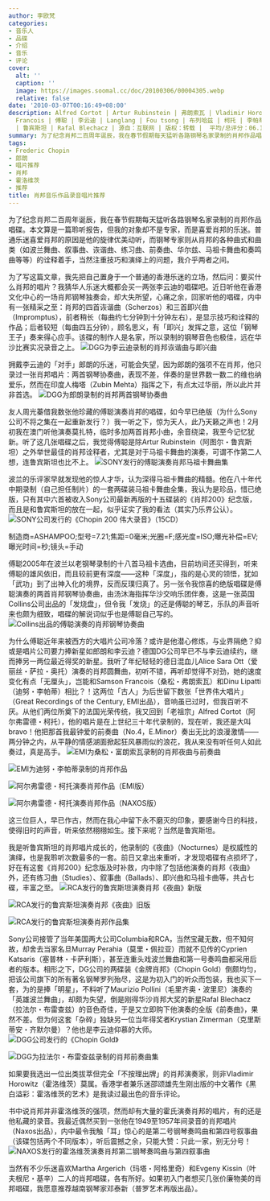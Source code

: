 ```yaml
---
author: 李欧梵
categories:
- 音乐人
- 品碟
- 介绍
- 音乐
- 评论
cover:
  alt: ''
  caption: ''
  image: https://images.soomal.cc/doc/20100306/00004305.webp
  relative: false
date: '2010-03-07T00:16:49+08:00'
description: Alfred Cortot | Artur Rubinstein | 弗朗索瓦 | Vladimir Horowitz | Samson
  Francois | 傅聪 | 李云迪 | Langlang | Fou tsong | 布列哈兹 | 柯托 | 李帕蒂 | Yundi LI | Dinu Lipatti
  | 鲁宾斯坦 | Rafal Blechacz | 源自：互联网 | 版权：转载 |  平均/总评分：06.17/37
summary: 为了纪念肖邦二百周年诞辰，我在春节假期每天猛听各路钢琴名家录制的肖邦作品唱碟。本文算是一篇聆听报告，但我的对象却不是专家，而是喜爱肖邦的乐迷。普通乐迷喜爱肖邦的原因是他的旋律优美动听，而钢琴专家则从肖邦的各种曲式……
tags:
- Frederic Chopin
- 郎朗
- 唱片推荐
- 肖邦
- 霍洛维茨
- 推荐
title: 肖邦音乐作品录音唱片推荐
---
```


为了纪念肖邦二百周年诞辰，我在春节假期每天猛听各路钢琴名家录制的肖邦作品唱碟。本文算是一篇聆听报告，但我的对象却不是专家，而是喜爱肖邦的乐迷。普通乐迷喜爱肖邦的原因是他的旋律优美动听，而钢琴专家则从肖邦的各种曲式和曲类（如波兰舞曲、叙事曲、诙谐曲、练习曲、前奏曲、华尔兹、马祖卡舞曲和奏鸣曲等等）的诠释着手，当然注重技巧和演绎上的问题，我介乎两者之间。

为了写这篇文章，我先把自己置身于一个普通的香港乐迷的立场，然后问：要买什么肖邦的唱片？我猜华人乐迷大概都会买一两张李云迪的唱碟吧。近日听他在香港文化中心的一场肖邦钢琴独奏会，却大失所望，心痛之余，回家听他的唱碟，内中有一张精采之至：肖邦的四首诙谐曲（Scherzos）和三首即兴曲（Impromptus），前者稍长（每曲约七分钟到十分钟左右），是显示技巧和诠释的作品；后者较短（每曲四五分钟），顾名思义，有「即兴」发挥之意，这位「钢琴王子」奏来得心应手。该碟的制作人是名家，所以录制的钢琴音色也极佳，远在华沙比赛实况录音之上。
![DGG为李云迪录制的肖邦诙谐曲与即兴曲](https://images.soomal.cc/doc/20100306/00004296.webp)





拥戴李云迪的「对手」郎朗的乐迷，可能会失望，因为郎朗的强项不在肖邦，他只录过一张肖邦唱片：两首钢琴协奏曲，表现不差，伴奏的是世界数一数二的维也纳爱乐，然而在印度人梅塔（Zubin Mehta）指挥之下，有点太过华丽，所以此片并非首选。
![DGG为郎朗录制的肖邦两首钢琴协奏曲](https://images.soomal.cc/doc/20100306/00004297.webp)





友人周光蓁借我数张他珍藏的傅聪演奏肖邦的唱碟，如今早已绝版（为什么Sony公司不将之集在一起重新发行？）我一听之下，惊为天人，此乃天籁之声也！2月初我在澳门听他演奏莫扎特，临时多加两首肖邦小曲，余音绕梁，我至今记忆犹新。听了这几张唱碟之后，我觉得傅聪是除Artur Rubinstein（阿图尔・鲁宾斯坦）之外举世最佳的肖邦诠释者，尤其是对于马祖卡舞曲的演奏，可谓不作第二人想，连鲁宾斯坦也比不上。
![SONY发行的傅聪演奏肖邦马祖卡舞曲集](https://images.soomal.cc/doc/20100307/00004310.webp)





波兰的乐评家早就发现他的惊人才华，认为深得马祖卡舞曲的精髓。他在八十年代中期录制（自己担任制片）的一套两碟装马祖卡舞曲全集，我认为是珍品，惜已绝版，只有其中六首被收入Sony公司最新再版的十五碟装的《肖邦200》纪念版，而且是和鲁宾斯坦的放在一起，似乎证实了我的看法（其实乃乐界公认）。
![SONY公司发行的《Chopin 200 伟大录音》（15CD）](https://images.soomal.cc/doc/20100306/00004308.webp)

制造商=ASHAMPOO;型号=7.21;焦距=0毫米;光圈=F;感光度=ISO;曝光补偿=EV;曝光时间=秒;镜头=手动



傅聪2005年在波兰以老钢琴录制的十八首马祖卡选曲，目前坊间还买得到，听来傅聪的雄风依旧，而且较前更有深度――这种「深度」，指的是心灵的领悟，犹如「武功」到了出神入化的境界，反而反璞归真了。另一张令我惊喜的绝版唱碟是傅聪演奏的两首肖邦钢琴协奏曲，由汤沐海指挥华沙交响乐团伴奏，这是一张英国Collins公司出品的「发烧盘」，但令我「发烧」的还是傅聪的琴艺，乐队的声音听来也颇为细致，唱碟的解说词似乎也是傅聪自己写的。
![Collins出品的傅聪演奏的肖邦钢琴协奏曲](https://images.soomal.cc/doc/20100306/00004298.webp)





为什么傅聪近年来被西方的大唱片公司冷落？或许是他潜心修炼，与业界隔绝？抑或是唱片公司要力捧新星如郎朗和李云迪？德国DG公司早已不与李云迪续约，继而捧另一两位最近得奖的新星。我听了年纪轻轻的德日混血儿Alice Sara Ott（爱丽丝・萨拉・奥托）演奏的肖邦圆舞曲，初听不错，再听却觉得不对劲，她的速度变化有点「无厘头」，岂能和Samson Francois（桑松・弗朗索瓦）和Dinu Lipatti（迪努・李帕蒂）相比？！这两位「古人」为后世留下数张「世界伟大唱片」（Great Recordings of the Century, EMI出品），音响虽已过时，但我百听不厌。从他们两位所奠下的法国光荣传统，我又回到「老祖宗」Alfred Cortot（阿尔弗雷德・柯托），他的唱片是在上世纪三十年代录制的，现在听，我还是大叫bravo！他把那首我最钟爱的前奏曲（No.4，E.Minor）奏出无比的浪漫激情――两分钟之内，从平静的情感湖面掀起狂风暴雨似的浪花，我从来没有听任何人如此奏过，真是高手。
![EMI为桑松・富朗索瓦录制的肖邦夜曲与前奏曲](https://images.soomal.cc/doc/20100306/00004299.webp)




![EMI为迪努・李帕蒂录制的肖邦作品](https://images.soomal.cc/doc/20100306/00004300.webp)




![阿尔弗雷德・柯托演奏肖邦作品（EMI版）](https://images.soomal.cc/doc/20100306/00004301.webp)




![阿尔弗雷德・柯托演奏肖邦作品（NAXOS版）](https://images.soomal.cc/doc/20100306/00004302.webp)





这三位巨人，早已作古，然而在我心中留下永不磨灭的印象，要感谢今日的科技，使得旧时的声音，听来依然栩栩如生。接下来呢？当然是鲁宾斯坦。

我是听鲁宾斯坦的肖邦唱片成长的，他录制的《夜曲》（Nocturnes）是权威性的演绎，也是我聆听次数最多的一套。前日又拿出来重听，才发现唱碟有点损坏了，好在有这套《肖邦200》纪念版及时补救，内中除了包括他演奏的肖邦《夜曲》外，还有练习曲（Studies）、叙事曲（Ballads）、即兴曲和马祖卡曲等，共占七碟，丰富之至。
![RCA发行的鲁宾斯坦演奏肖邦《夜曲》新版](https://images.soomal.cc/doc/20100306/00004303.webp)




![RCA发行的鲁宾斯坦演奏肖邦《夜曲》旧版](https://images.soomal.cc/doc/20100306/00004304.webp)




![RCA发行的鲁宾斯坦演奏肖邦作品集](https://images.soomal.cc/doc/20100307/00004311.webp)





Sony公司接管了当年美国两大公司Columbia和RCA，当然宝藏无数，但不知何故，却舍去当家名旦Murray Perahia（莫里・佩拉亚）而就不见传的Cyprien Katsaris（塞普林・卡萨利斯），甚至连重头戏波兰舞曲和第一号奏鸣曲都采用后者的版本。相形之下，DG公司的两碟装《金牌肖邦》（Chopin Gold）倒颇均匀，把该公司旗下的所有著名钢琴罗列殆尽，这是为初入门的听众而包装，我也买下一套，为的是捧「明星」，不料听了Maurizio Pollini（毛里齐奥・波里尼）演奏的「英雄波兰舞曲」，却颇为失望，倒是刚得华沙肖邦大奖的新星Rafal Blechacz（拉法尔・布雷查兹）的音色奇佳，于是又立即购下他演奏的全版《前奏曲》，果然不差。但为何这套「杂碎」独缺另一位当年得奖者Krystian Zimerman（克里斯蒂安・齐默尔曼）？他也是李云迪仰慕的大师。
![DGG公司发行的《Chopin Gold》](https://images.soomal.cc/doc/20100306/00004305.webp)




![DGG为拉法尔・布雷查兹录制的肖邦前奏曲集](https://images.soomal.cc/doc/20100306/00004309.webp)





如果要我选出一位出类拔萃但完全「不按理出牌」的肖邦演奏家，则非Vladimir Horowitz（霍洛维茨）莫属。香港学者兼乐迷邵颂雄先生刚出版的中文著作《黑白溢彩：霍洛维茨的艺术》是我读过最出色的音乐评论。

书中说肖邦并非霍洛维茨的强项，然而却有大量的霍氏演奏肖邦的唱片，有的还是他私藏的录音。我最近偶然买到一张他在1949至1957年间录音的肖邦唱片（Naxos出品），内中最令我触「耳」惊心的是第二号钢琴奏鸣曲和第四号叙事曲（该碟包括两个不同版本），听后震撼之余，只能大赞：只此一家，别无分号！
![NAXOS发行的霍洛维茨演奏肖邦第二钢琴奏鸣曲与第四叙事曲](https://images.soomal.cc/doc/20100306/00004306.webp)





当然有不少乐迷喜欢Martha Argerich（玛塔・阿格里奇）和Evgeny Kissin（叶夫根尼・基辛）二人的肖邦唱碟，各有所好。如果初入门者想买几张价廉物美的肖邦唱碟，我愿意推荐越南钢琴家邓泰新（普罗艺术再版出品）。